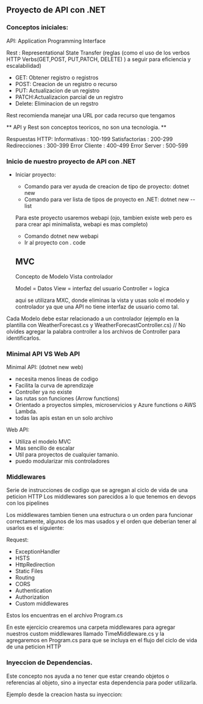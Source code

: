 ## Proyecto de API con .NET

### Conceptos iniciales:

API: Application Programming Interface

Rest : Representational State Transfer (reglas (como el uso de los verbos HTTP Verbs(GET,POST, PUT,PATCH, DELETE) ) a seguir para eficiencia y escalabilidad)

- GET: Obtener registro o registros
- POST: Creacion de un registro o recurso
- PUT: Actualizacion de un registro
- PATCH:Actualizacion parcial de un registro
- Delete: Eliminacion de un regstro

Rest recomienda manejar una URL por cada recurso que tengamos

** API y Rest son conceptos teoricos, no son una tecnologia. **

Respuestas HTTP:
Informativas : 100-199
Satisfactorias : 200-299
Redirecciones : 300-399
Error Cliente : 400-499
Error Server : 500-599

### Inicio de nuestro proyecto de API con .NET

- Iniciar proyecto:

  - Comando para ver ayuda de creacion de tipo de proyecto: dotnet new
  - Comando para ver lista de tipos de proyecto en .NET: dotnet new --list

  Para este proyecto usaremos webapi (ojo, tambien existe web pero es para crear api minimalista, webapi es mas completo)

  - Comando dotnet new webapi
  - Ir al proyecto con . code

  ## MVC

  Concepto de Modelo Vista controlador

  Model = Datos
  View = interfaz del usuario
  Controller = logica

  aqui se utilizara MXC, donde eliminas la vista y usas solo el modelo y controlador ya que una API no tiene interfaz de usuario como tal.

Cada Modelo debe estar relacionado a un controlador (ejemplo en la plantilla con WeatherForecast.cs y WeatherForecastController.cs) // No olvides agregar la palabra controller a los archivos de Controller para identificarlos.

### Minimal API VS Web API

Minimal API: (dotnet new web)

- necesita menos lineas de codigo
- Facilita la curva de aprendizaje
- Controller ya no existe
- las rutas son funciones (Arrow functions)
- Orientado a proyectos simples, microservicios y Azure functions o AWS Lambda.
- todas las apis estan en un solo archivo

Web API:

- Utiliza el modelo MVC
- Mas sencillo de escalar
- Util para proyectos de cualquier tamanio.
- puedo modularizar mis controladores

### Middlewares

Serie de instrucciones de codigo que se agregan al ciclo de vida de una peticion HTTP
Los middlewares son parecidos a lo que tenemos en devops con los pipelines

Los middlewares tambien tienen una estructura o un orden para funcionar correctamente, algunos de los mas usados y el orden que deberian tener al usarlos es el siguiente:

Request:

- ExceptionHandler
- HSTS
- HttpRedirection
- Static Files
- Routing
- CORS
- Authentication
- Authorization
- Custom middlewares

Estos los encuentras en el archivo Program.cs

En este ejercicio crearemos una carpeta middlewares para agregar nuestros custom middlewares llamado TimeMiddleware.cs y la agregaremos en Program.cs para que se incluya en el flujo del ciclo de vida de una peticion HTTP

### Inyeccion de Dependencias.

Este concepto nos ayuda a no tener que estar creando objetos o referencias al objeto, sino a inyectar esta dependencia para poder utilizarla.

Ejemplo desde la creacion hasta su inyeccion:
